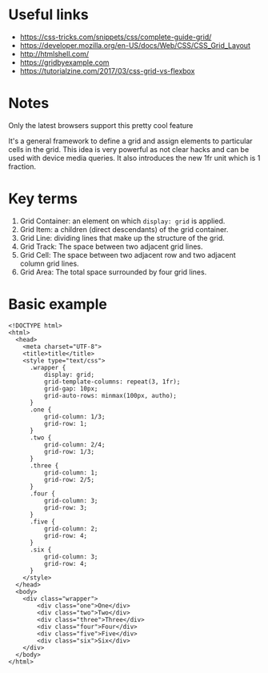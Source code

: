 # Useful links

* <https://css-tricks.com/snippets/css/complete-guide-grid/>
* <https://developer.mozilla.org/en-US/docs/Web/CSS/CSS_Grid_Layout>
* <http://htmlshell.com/>
* <https://gridbyexample.com>
* <https://tutorialzine.com/2017/03/css-grid-vs-flexbox>

# Notes

Only the latest browsers support this pretty cool feature

It's a general framework to define a grid and assign elements to particular cells in the grid. This idea is very powerful as not clear hacks and can be used with device media queries. It also introduces the new 1fr unit which is 1 fraction.

# Key terms

1. Grid Container: an element on which `display: grid` is applied.
2. Grid Item: a children (direct descendants) of the grid container.
3. Grid Line: dividing lines that make up the structure of the grid.
4. Grid Track: The space between two adjacent grid lines.
5. Grid Cell: The space between two adjacent row and two adjacent column grid lines.
6. Grid Area: The total space surrounded by four grid lines.

# Basic example

```
<!DOCTYPE html>
<html>
  <head>
    <meta charset="UTF-8">
    <title>title</title>
    <style type="text/css">
      .wrapper {
          display: grid;
          grid-template-columns: repeat(3, 1fr);
          grid-gap: 10px;
          grid-auto-rows: minmax(100px, autho);
      }
      .one {
          grid-column: 1/3;
          grid-row: 1;
      }
      .two {
          grid-column: 2/4;
          grid-row: 1/3;
      }
      .three {
          grid-column: 1;
          grid-row: 2/5;
      }
      .four {
          grid-column: 3;
          grid-row: 3;
      }
      .five {
          grid-column: 2;
          grid-row: 4;
      }
      .six {
          grid-column: 3;
          grid-row: 4;
      }
    </style>
  </head>
  <body>
    <div class="wrapper">
        <div class="one">One</div>
        <div class="two">Two</div>
        <div class="three">Three</div>
        <div class="four">Four</div>
        <div class="five">Five</div>
        <div class="six">Six</div>
    </div>
  </body>
</html>
```
